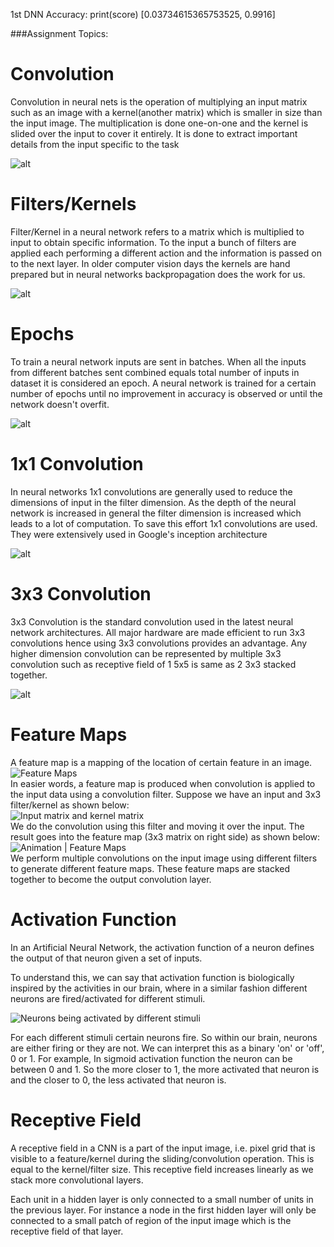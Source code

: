 1st DNN Accuracy:
print(score)
[0.03734615365753525, 0.9916]


###Assignment Topics:

# Convolution

Convolution in neural nets is the operation of multiplying an input matrix such as an image with a kernel(another matrix) which is smaller in size than the input image. The multiplication is done one-on-one and the kernel is slided over the input to cover it entirely. It is done to extract important details from the input specific to the task 

![alt](https://cdn-images-1.medium.com/max/1600/1*Fw-ehcNBR9byHtho-Rxbtw.gif)

# Filters/Kernels

Filter/Kernel in a neural network refers to a matrix which is multiplied to input to obtain specific information. To the input a bunch of filters are applied each performing a different action and the information is passed on to the next layer. In older computer vision days the kernels are hand prepared but in neural networks backpropagation does the work for us.

![alt](https://cdn-images-1.medium.com/max/1600/1*_34EtrgYk6cQxlJ2br51HQ.gif)


# Epochs

To train a neural network inputs are sent in batches. When all the inputs from different batches sent combined equals total number of inputs in dataset it is considered an epoch.  A neural network is trained for a certain number of epochs until no improvement in accuracy is observed or until the network doesn't overfit.

![alt](https://kheangseng.files.wordpress.com/2010/09/how-to-choose-epochs1.jpg)

# 1x1 Convolution

In neural networks 1x1 convolutions are generally used to reduce the dimensions of input in the filter dimension. As the depth of the neural network is increased in general the filter dimension is increased which leads to a lot of computation. To save this effort 1x1 convolutions are used. They were extensively used in Google's inception architecture

![alt](https://raw.githubusercontent.com/iamaaditya/iamaaditya.github.io/master/images/conv_arithmetic/full_padding_no_strides_transposed_small.gif)

# 3x3 Convolution

3x3 Convolution is the standard convolution used in the latest neural network architectures. All major hardware are made efficient to run 3x3 convolutions hence using 3x3 convolutions provides an advantage. Any higher dimension convolution can be represented by multiple 3x3 convolution such as receptive field of 1 5x5 is same as 2 3x3 stacked together. 

![alt](https://mlnotebook.github.io/img/CNN/convSobel.gif)

# Feature Maps
A feature map is a mapping of the location of certain feature in an image.  
![Feature Maps](https://raw.githubusercontent.com/sin2akshay/External-Internship-Program-2.0-Machine-Learning-for-Deep-Neural-Networks/master/Session%201/_files/Feature%20Maps.JPG)  
In easier words, a feature map is produced when convolution is applied to the input data using a convolution filter. Suppose we have an input and 3x3 filter/kernel as shown below:  
![Input matrix and kernel matrix](https://cdn-images-1.medium.com/max/800/1*cTEp-IvCCUYPTT0QpE3Gjg@2x.png)  
We do the convolution using this filter and moving it over the input. The result goes into the feature map (3x3 matrix on right side) as shown below:  
![Animation | Feature Maps](https://cdn-images-1.medium.com/max/800/1*VVvdh-BUKFh2pwDD0kPeRA@2x.gif)  
We perform multiple convolutions on the input image using different filters to generate different feature maps. These feature maps are stacked together to become the output convolution layer.


# Activation Function
In an Artificial Neural Network, the activation function of a neuron defines the output of that neuron given a set of inputs.

To understand this, we can say that activation function is biologically inspired by the activities in our brain, where in a similar fashion different neurons are fired/activated for different stimuli.

![Neurons being activated by different stimuli](https://raw.githubusercontent.com/sin2akshay/External-Internship-Program-2.0-Machine-Learning-for-Deep-Neural-Networks/master/Session%201/_files/neuron.jpg)  

For each different stimuli certain neurons fire. So within our brain, neurons are either firing or they are not. We can interpret this as a binary 'on' or 'off', 0 or 1. For example, In sigmoid activation function the neuron can be between 0 and 1. So the more closer to 1, the more activated that neuron is and the closer to 0, the less activated that neuron is.  


# Receptive Field

A receptive field in a CNN is a part of the input image, i.e. pixel grid that is visible to a feature/kernel during the sliding/convolution operation. This is equal to the kernel/filter size. This receptive field increases linearly as we stack more convolutional layers.

Each unit in a hidden layer is only connected to a small number of units in the previous layer. For instance a node in the first hidden layer will only be connected to a small patch of region of the input image which is the receptive field of that layer.
